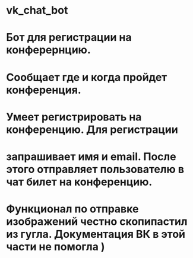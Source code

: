 # vk_chat_bot

# Бот для регистрации на конферернцию.
# Сообщает где и когда пройдет конференция.
# Умеет регистрировать на конференцию. Для регистрации
# запрашивает имя и email. После этого отправляет пользователю в чат билет на конференцию.

# Функционал по отправке изображений честно скопипастил из гугла. Документация ВК в этой части не помогла )
